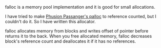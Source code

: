 falloc is a memory pool implementation and it is good for small allocations.

I have tried to make [Phusion Passanger's palloc](https://github.com/phusion/passenger/blob/stable-5.0/src/cxx_supportlib/MemoryKit/) to reference counted,
but I couldn't do it. So I have written this allocator.

falloc allocates memory from blocks and writes offset of pointer before
returns it to the back. When you free allocated memory, falloc decreases
block's reference count and deallocates it if it has no references.
